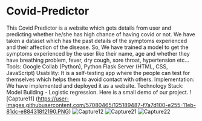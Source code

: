 # Covid-Predictor
This Covid Predictor is a website which gets details from user and predicting whether he/she has high chance of having covid or not.
We have taken a dataset which has the past details of the symptoms experienced and their affection of the disease. So, We have trained a model to get the symptoms experienced by the user like their name, age and whether they have breathing problem, fever, dry cough, sore throat, hypertension etc…
Tools: Google Collab (Python), Python Flask Server (HTML, CSS, JavaScript)
Usability: It is a self-testing app where the people can test for themselves which helps them to 
avoid contact with others.
Implementation: We have implemented and deployed it as a website.
Technology Stack: Model Building - Logistic regression.
Here is a small demo of our project.
![Capture11]
(https://user-images.githubusercontent.com/57080465/125189487-f7a7d100-e255-11eb-81dc-e884318f2190.PNG)
![Capture12](https://user-images.githubusercontent.com/57080465/125189490-fa0a2b00-e255-11eb-9010-884a99fcbd11.PNG)
![Capture21](https://user-images.githubusercontent.com/57080465/125189491-faa2c180-e255-11eb-9102-1391a6b0dd54.PNG)
![Capture22](https://user-images.githubusercontent.com/57080465/125189493-fb3b5800-e255-11eb-8a37-0294adee6420.PNG)
